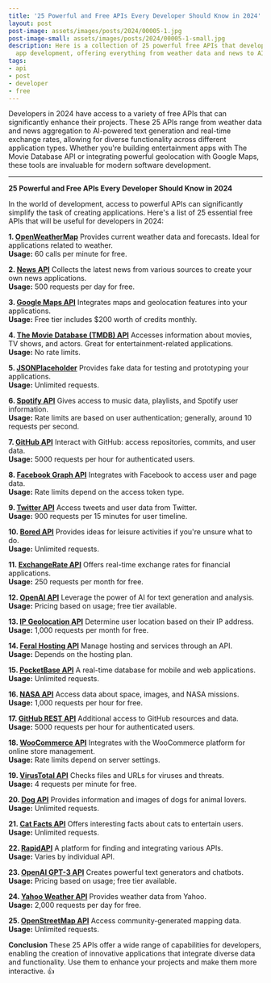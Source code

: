 ```yaml
---
title: '25 Powerful and Free APIs Every Developer Should Know in 2024'
layout: post
post-image: assets/images/posts/2024/00005-1.jpg
post-image-small: assets/images/posts/2024/00005-1-small.jpg
description: Here is a collection of 25 powerful free APIs that developers can leverage in 2024 to simplify 
  app development, offering everything from weather data and news to AI capabilities and geolocation.
tags:
- api
- post
- developer
- free
---
```


Developers in 2024 have access to a variety of free APIs that can significantly enhance their projects. 
These 25 APIs range from weather data and news aggregation to AI-powered text generation and real-time exchange rates, 
allowing for diverse functionality across different application types. Whether you're building entertainment apps with 
The Movie Database API or integrating powerful geolocation with Google Maps, these tools are invaluable for modern 
software development.

---

<b>25 Powerful and Free APIs Every Developer Should Know in 2024</b>

In the world of development, access to powerful APIs can significantly simplify the task of creating applications. Here's a list of 25 essential free APIs that will be useful for developers in 2024:

<b>1. <a href="https://openweathermap.org/api">OpenWeatherMap</a></b>
Provides current weather data and forecasts. Ideal for applications related to weather.
<br><strong>Usage:</strong> 60 calls per minute for free.

<b>2. <a href="https://newsapi.org/">News API</a></b>
Collects the latest news from various sources to create your own news applications.
<br><strong>Usage:</strong> 500 requests per day for free.

<b>3. <a href="https://developers.google.com/maps/documentation">Google Maps API</a></b>
Integrates maps and geolocation features into your applications.
<br><strong>Usage:</strong> Free tier includes $200 worth of credits monthly.

<b>4. <a href="https://www.themoviedb.org/documentation/api">The Movie Database (TMDB) API</a></b>
Accesses information about movies, TV shows, and actors. Great for entertainment-related applications.
<br><strong>Usage:</strong> No rate limits.

<b>5. <a href="https://jsonplaceholder.typicode.com/">JSONPlaceholder</a></b>
Provides fake data for testing and prototyping your applications.
<br><strong>Usage:</strong> Unlimited requests.

<b>6. <a href="https://developer.spotify.com/documentation/web-api/">Spotify API</a></b>
Gives access to music data, playlists, and Spotify user information.
<br><strong>Usage:</strong> Rate limits are based on user authentication; generally, around 10 requests per second.

<b>7. <a href="https://api.github.com/">GitHub API</a></b>
Interact with GitHub: access repositories, commits, and user data.
<br><strong>Usage:</strong> 5000 requests per hour for authenticated users.

<b>8. <a href="https://developers.facebook.com/docs/graph-api">Facebook Graph API</a></b>
Integrates with Facebook to access user and page data.
<br><strong>Usage:</strong> Rate limits depend on the access token type.

<b>9. <a href="https://twitter.com/en/docs/twitter-api">Twitter API</a></b>
Access tweets and user data from Twitter.
<br><strong>Usage:</strong> 900 requests per 15 minutes for user timeline.

<b>10. <a href="https://www.boredapi.com/">Bored API</a></b>
Provides ideas for leisure activities if you're unsure what to do.
<br><strong>Usage:</strong> Unlimited requests.

<b>11. <a href="https://api.exchangerate-api.com/">ExchangeRate API</a></b>
Offers real-time exchange rates for financial applications.
<br><strong>Usage:</strong> 250 requests per month for free.

<b>12. <a href="https://api.openai.com/">OpenAI API</a></b>
Leverage the power of AI for text generation and analysis.
<br><strong>Usage:</strong> Pricing based on usage; free tier available.

<b>13. <a href="https://ipgeolocation.io/">IP Geolocation API</a></b>
Determine user location based on their IP address.
<br><strong>Usage:</strong> 1,000 requests per month for free.

<b>14. <a href="https://www.feralhosting.com/api">Feral Hosting API</a></b>
Manage hosting and services through an API.
<br><strong>Usage:</strong> Depends on the hosting plan.

<b>15. <a href="https://developers.pocketbase.io/">PocketBase API</a></b>
A real-time database for mobile and web applications.
<br><strong>Usage:</strong> Unlimited requests.

<b>16. <a href="https://api.nasa.gov/">NASA API</a></b>
Access data about space, images, and NASA missions.
<br><strong>Usage:</strong> 1,000 requests per hour for free.

<b>17. <a href="https://docs.github.com/en/rest">GitHub REST API</a></b>
Additional access to GitHub resources and data.
<br><strong>Usage:</strong> 5000 requests per hour for authenticated users.

<b>18. <a href="https://developer.woocommerce.com/">WooCommerce API</a></b>
Integrates with the WooCommerce platform for online store management.
<br><strong>Usage:</strong> Rate limits depend on server settings.

<b>19. <a href="https://www.virustotal.com/gui/home/upload">VirusTotal API</a></b>
Checks files and URLs for viruses and threats.
<br><strong>Usage:</strong> 4 requests per minute for free.

<b>20. <a href="https://dog.ceo/dog-api/">Dog API</a></b>
Provides information and images of dogs for animal lovers.
<br><strong>Usage:</strong> Unlimited requests.

<b>21. <a href="https://catfact.ninja/">Cat Facts API</a></b>
Offers interesting facts about cats to entertain users.
<br><strong>Usage:</strong> Unlimited requests.

<b>22. <a href="https://rapidapi.com/">RapidAPI</a></b>
A platform for finding and integrating various APIs.
<br><strong>Usage:</strong> Varies by individual API.

<b>23. <a href="https://openai.com/api/">OpenAI GPT-3 API</a></b>
Creates powerful text generators and chatbots.
<br><strong>Usage:</strong> Pricing based on usage; free tier available.

<b>24. <a href="https://developer.yahoo.com/weather/">Yahoo Weather API</a></b>
Provides weather data from Yahoo.
<br><strong>Usage:</strong> 2,000 requests per day for free.

<b>25. <a href="https://www.openstreetmap.org/">OpenStreetMap API</a></b>
Access community-generated mapping data.
<br><strong>Usage:</strong> Unlimited requests.

<b>Conclusion</b>
These 25 APIs offer a wide range of capabilities for developers, enabling the creation of innovative applications that integrate diverse data and functionality. Use them to enhance your projects and make them more interactive. <tg-emoji emoji-id="5368324170671202286">👍</tg-emoji>